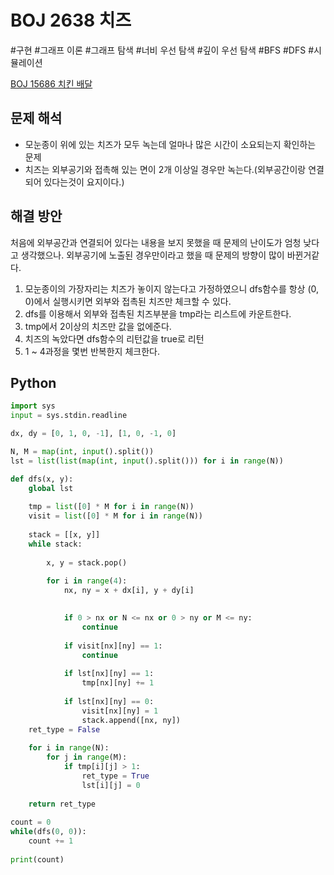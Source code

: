# BOJ 2638 치즈
#구현 #그래프 이론 #그래프 탐색 #너비 우선 탐색 #깊이 우선 탐색 #BFS #DFS #시뮬레이션

[BOJ 15686 치킨 배달](https://www.acmicpc.net/problem/15686)

## 문제 해석
- 모눈종이 위에 있는 치즈가 모두 녹는데 얼마나 많은 시간이 소요되는지 확인하는 문제
- 치즈는 외부공기와 접촉해 있는 면이 2개 이상일 경우만 녹는다.(외부공간이랑 연결되어 있다는것이 요지이다.)

## 해결 방안
처음에 외부공간과 연결되어 있다는 내용을 보지 못했을 때 문제의 난이도가 엄청 낮다고 생각했으나. 외부공기에 노출된 경우만이라고 했을 때 문제의 방향이 많이 바뀐거같다.

1. 모눈종이의 가장자리는 치즈가 놓이지 않는다고 가정하였으니 dfs함수를 항상 (0, 0)에서 실행시키면 외부와 접촉된 치즈만 체크할 수 있다.
2. dfs를 이용해서 외부와 접촉된 치즈부분을  tmp라는 리스트에 카운트한다.
3. tmp에서 2이상의 치즈만 값을 없에준다.
4. 치즈의 녹았다면 dfs함수의 리턴값을 true로 리턴
5. 1 ~ 4과정을 몇번 반복한지 체크한다.


## Python
```python
import sys
input = sys.stdin.readline

dx, dy = [0, 1, 0, -1], [1, 0, -1, 0]

N, M = map(int, input().split())
lst = list(list(map(int, input().split())) for i in range(N))

def dfs(x, y):
	global lst
	
	tmp = list([0] * M for i in range(N))
	visit = list([0] * M for i in range(N))
	
	stack = [[x, y]]
	while stack:
		
		x, y = stack.pop()
		
		for i in range(4):
			nx, ny = x + dx[i], y + dy[i]

			
			if 0 > nx or N <= nx or 0 > ny or M <= ny:
				continue
			
			if visit[nx][ny] == 1:
				continue
				
			if lst[nx][ny] == 1:
				tmp[nx][ny] += 1
				
			if lst[nx][ny] == 0:
				visit[nx][ny] = 1
				stack.append([nx, ny])
	ret_type = False
	
	for i in range(N):
		for j in range(M):
			if tmp[i][j] > 1:
				ret_type = True
				lst[i][j] = 0
				
	return ret_type
	
count = 0
while(dfs(0, 0)):
	count += 1
	
print(count)
```


